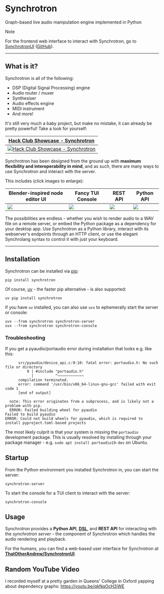 # Synchrotron

Graph-based live audio manipulation engine implemented in Python

> [!NOTE]
> For the frontend web interface to interact with Synchrotron, go to [SynchrotronUI](https://synchrotron.thatother.dev) ([GitHub](https://github.com/ThatOtherAndrew/SynchrotronUI/)).

---

## What is it?

Synchrotron is all of the following:
- DSP (Digital Signal Processing) engine
- Audio router / muxer
- Synthesiser
- Audio effects engine
- MIDI instrument
- And more!

It's still very much a baby project, but make no mistake, it can already be pretty powerful! Take a look for yourself:

| [Hack Club Showcase - Synchrotron](https://youtu.be/wlhBz62t2zE)                                                                 |
|----------------------------------------------------------------------------------------------------------------------------------|
| [![Hack Club Showcase - Synchrotron](https://img.youtube.com/vi/wlhBz62t2zE/0.jpg)](https://www.youtube.com/watch?v=wlhBz62t2zE) |

Synchrotron has been designed from the ground up with **maximum flexibility and interoperability in mind**, and as such, there are many ways to use Synchrotron and interact with the server.

This includes (click images to enlarge):

| Blender-inspired node editor UI                                         | Fancy TUI Console                                                       | REST API                                                                | Python API                                                              |
|-------------------------------------------------------------------------|-------------------------------------------------------------------------|-------------------------------------------------------------------------|-------------------------------------------------------------------------|
| [![](https://i.imgur.com/MXSbFcv.png)](https://i.imgur.com/MXSbFcv.png) | [![](https://i.imgur.com/t924jJd.png)](https://i.imgur.com/t924jJd.png) | [![](https://i.imgur.com/AUAx4xs.png)](https://i.imgur.com/AUAx4xs.png) | [![](https://i.imgur.com/j5xTHEa.png)](https://i.imgur.com/j5xTHEa.png) |

The possibilities are endless - whether you wish to render audio to a WAV file on a remote server, or embed the Python package as a dependency for your desktop app. Use Synchrotron as a Python library, interact with its webserver's endpoints through an HTTP client, or use the elegant Synchrolang syntax to control it with just your keyboard.

---

## Installation

Synchrotron can be installed via [pip](https://packaging.python.org/en/latest/tutorials/installing-packages/):

```shell
pip install synchrotron
```

Of course, [uv](https://astral.sh/blog/uv) - the faster pip alternative - is also supported:

```shell
uv pip install synchrotron
```

If you have `uv` installed, you can also use `uvx` to ephemerally start the server or console:

```shell
uvx --from synchrotron synchrotron-server
uvx --from synchrotron synchrotron-console
```

### Troubleshooting

If you get a pyaudio/portaudio error during installation that looks e.g. like this:
```
      src/pyaudio/device_api.c:9:10: fatal error: portaudio.h: No such file or directory
          9 | #include "portaudio.h"
            |          ^~~~~~~~~~~~~
      compilation terminated.
      error: command '/usr/bin/x86_64-linux-gnu-gcc' failed with exit code 1
      [end of output]
  
  note: This error originates from a subprocess, and is likely not a problem with pip.
  ERROR: Failed building wheel for pyaudio
Failed to build pyaudio
ERROR: Could not build wheels for pyaudio, which is required to install pyproject.toml-based projects
```

The most likely culprit is that your system is missing the `portaudio` development package. This is usually resolved by installing through your package manager - e.g. `sudo apt install portaudio19-dev` on Ubuntu.

## Startup

From the Python environment you installed Synchrotron in, you can start the server:

```shell
synchrotron-server
```

To start the console for a TUI client to interact with the server:

```shell
synchrotron-console
```

## Usage

Synchrotron provides a **Python API**, **[DSL](https://www.jetbrains.com/mps/concepts/domain-specific-languages/)**, and **REST API** for interacting with the *synchrotron server* - the component of Synchrotron which handles the audio rendering and playback.

For the humans, you can find a web-based user interface for Synchrotron at **[ThatOtherAndrew/SynchrotronUI](https://github.com/ThatOtherAndrew/SynchrotronUI)**.

## Random YouTube Video

I recorded myself at a pretty garden in Queens' College in Oxford yapping about dependency graphs: https://youtu.be/qkNqOcH2jWE
